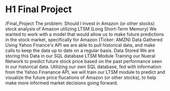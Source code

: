 # H1 Final Project
/Final_Project
The problem: Should I invest in Amazon (or other stocks)
stock analysis of Amazon utilizing LTSM (Long Short-Term Memory)
We wanted to work with a model that would allow us to make future predictions in the stock market, specifically for Amazon (Ticker: AMZN)
Data Gathered
Using Yahoo Finance's API we are able to pull historical data, and make calls to keep the data up to date on a regular basis.
Data Stored
We are storing this Data in our SQL database
LTSM Module
Training our Nueral Network to predict future stock price based on the past performance seen in our historical data. Utilizing our own SQL database, fed with information from the Yahoo Finanance API, we will train our LTSM module to predict and visualize the future price flucations of Amazon (or other stocks), to help make more informed market decisions going forward.

